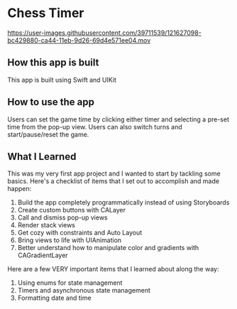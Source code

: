 # Chess Timer 

https://user-images.githubusercontent.com/39711539/121627098-bc429880-ca44-11eb-9d26-69d4e571ee04.mov


## How this app is built

This app is built using Swift and UIKit

## How to use the app

Users can set the game time by clicking either timer and selecting a pre-set time from the pop-up view. Users can also switch turns and start/pause/reset the game. 

## What I Learned 

This was my very first app project and I wanted to start by tackling some basics. 
Here's a checklist of items that I set out to accomplish and made happen:

1. Build the app completely programmatically instead of using Storyboards
2. Create custom buttons with CALayer
3. Call and dismiss pop-up views
4. Render stack views
5. Get cozy with constraints and Auto Layout
6. Bring views to life with UIAnimation
7. Better understand how to manipulate color and gradients with CAGradientLayer

Here are a few VERY important items that I learned about along the way:

1. Using enums for state management 
2. Timers and asynchronous state management 
3. Formatting date and time



